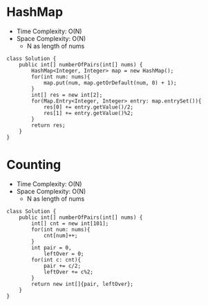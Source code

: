 # HashMap
* Time Complexity: O(N)
* Space Complexity: O(N)
	* N as length of nums
```
class Solution {
    public int[] numberOfPairs(int[] nums) {
        HashMap<Integer, Integer> map = new HashMap();
        for(int num: nums){
            map.put(num, map.getOrDefault(num, 0) + 1);
        }
        int[] res = new int[2];
        for(Map.Entry<Integer, Integer> entry: map.entrySet()){
            res[0] += entry.getValue()/2;
            res[1] += entry.getValue()%2;
        }
        return res;
    }
}
```
# Counting
* Time Complexity: O(N)
* Space Complexity: O(N)
	* N as length of nums
```
class Solution {
    public int[] numberOfPairs(int[] nums) {
        int[] cnt = new int[101];
        for(int num: nums){
            cnt[num]++;
        }
        int pair = 0,
            leftOver = 0;
        for(int c: cnt){
            pair += c/2;
            leftOver += c%2;
        }
        return new int[]{pair, leftOver};
    }
}
```